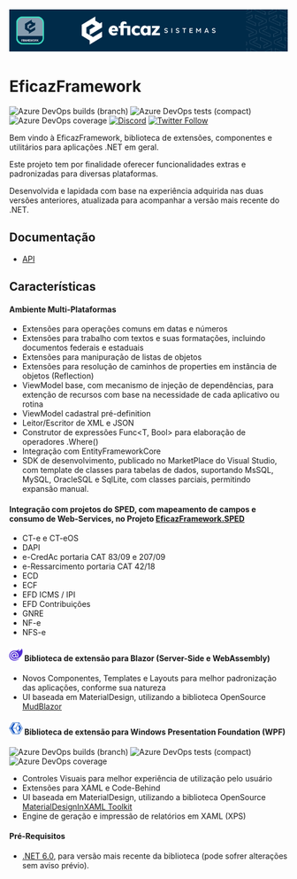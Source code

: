 # <p align="center"> ![EficazFramework](Assets/GitHub-HeaderReadme.png)

# EficazFramework

![Azure DevOps builds (branch)](https://efshieldsio.azurewebsites.net:/azure-devops/build/eficazcs/EficazFramework/18/master?label=tests&logo=azuredevops&logoColor=white&style=flat-square)
![Azure DevOps tests (compact)](https://efshieldsio.azurewebsites.net:/azure-devops/tests/eficazcs/EficazFramework/18?compact_message&logo=azuredevops&logoColor=white&style=flat-square)
![Azure DevOps coverage](https://efshieldsio.azurewebsites.net:/azure-devops/coverage/eficazcs/EficazFramework/18?logo=codecov&logoColor=white&style=flat-square)
[![Discord](https://efshieldsio.azurewebsites.net:/discord/846078359498653706?color=purple&logo=discord&logoColor=white&style=flat-square)](https://discord.gg/ePvZEGBgaf)
[![Twitter Follow](https://efshieldsio.azurewebsites.net:/twitter/follow/EficazCS?color=blue&label=twitter&logo=twitter&logoColor=white&style=flat-square)](https://twitter.com/EficazCS)
<!---![Visual Studio Marketplace Version](https://img.shields.io/visual-studio-marketplace/v/eficazsistemasdegestoeintelignciatributrialtda.efcorev4?label=SDK&logo=Eficaz%20Sistemas)-->

   Bem vindo à EficazFramework, biblioteca de extensões, componentes e utilitários para aplicações .NET em geral.
   
   Este projeto tem por finalidade oferecer funcionalidades extras e padronizadas para diversas plataformas.
   
   Desenvolvida e lapidada com base na experiência adquirida nas duas versões anteriores, atualizada para acompanhar a versão mais recente do .NET.

## Documentação
 - [API](Docs/Api/Index.md)
   
## Características

#### Ambiente Multi-Plataformas
   - Extensões para operações comuns em datas e números
   - Extensões para trabalho com textos e suas formatações, incluindo documentos federais e estaduais
   - Extensões para manipuração de listas de objetos
   - Extensões para resolução de caminhos de properties em instância de objetos (Reflection)
   - ViewModel base, com mecanismo de injeção de dependências, para extenção de recursos com base na necessidade de cada aplicativo ou rotina
   - ViewModel cadastral pré-definition
   - Leitor/Escritor de XML e JSON
   - Construtor de expressões Func<T, Bool> para elaboração de operadores .Where<T>()
   - Integração com EntityFrameworkCore
   - SDK de desenvolvimento, publicado no MarketPlace do Visual Studio, com template de classes para tabelas de dados, suportando MsSQL, MySQL, OracleSQL e SqlLite, com classes parciais, permitindo expansão manual.
   
#### Integração com projetos do SPED, com mapeamento de campos e consumo de Web-Services, no Projeto [EficazFramework.SPED](https://github.com/Eficaz-Sistemas/EficazFramework.SPED)
   - CT-e e CT-eOS
   - DAPI
   - e-CredAc portaria CAT 83/09 e 207/09
   - e-Ressarcimento portaria CAT 42/18
   - ECD
   - ECF
   - EFD ICMS / IPI
   - EFD Contribuições
   - GNRE
   - NF-e
   - NFS-e
   
#### <img src="./Assets/blazor.svg" width="24" height="24" style="fill:#512BD4" /> Biblioteca de extensão para Blazor (Server-Side e WebAssembly) 
   
   - Novos Componentes, Templates e Layouts para melhor padronização das aplicações, conforme sua natureza
   - UI baseada em MaterialDesign, utilizando a biblioteca OpenSource [MudBlazor](https://github.com/MudBlazor/MudBlazor)
   
#### <img src="./Assets/xaml.svg" width="24" height="24" style="fill:#512BD4" /> Biblioteca de extensão para Windows Presentation Foundation (WPF)

![Azure DevOps builds (branch)](https://efshieldsio.azurewebsites.net:/azure-devops/build/eficazcs/EficazFramework/26/master?label=tests&logo=azuredevops&logoColor=white&style=flat-square)
![Azure DevOps tests (compact)](https://efshieldsio.azurewebsites.net:/azure-devops/tests/eficazcs/EficazFramework/26?compact_message&logo=azuredevops&logoColor=white&style=flat-square)
![Azure DevOps coverage](https://efshieldsio.azurewebsites.net:/azure-devops/coverage/eficazcs/EficazFramework/26?logo=codecov&logoColor=white&style=flat-square)
   
   - Controles Visuais para melhor experiência de utilização pelo usuário
   - Extensões para XAML e Code-Behind
   - UI baseada em MaterialDesign, utilizando a biblioteca OpenSource [MaterialDesignInXAML Toolkit](https://github.com/MaterialDesignInXAML/MaterialDesignInXamlToolkit)
   - Engine de geração e impressão de relatórios em XAML (XPS)   
   
#### Pré-Requisitos
   - [.NET 6.0](https://dotnet.microsoft.com/download/dotnet/6.0), para versão mais recente da biblioteca (pode sofrer alterações sem aviso prévio).
